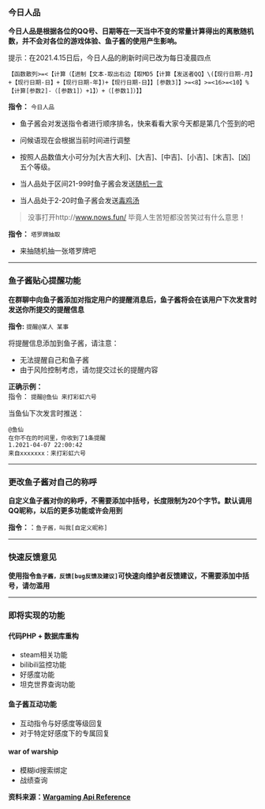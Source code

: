 ﻿

### 今日人品
**今日人品是根据各位的QQ号、日期等在一天当中不变的常量计算得出的离散随机数，并不会对各位的游戏体验、鱼子酱的使用产生影响。**

提示：在2021.4.15日后，今日人品的刷新时间已改为每日凌晨四点

```
【函数散列>=<【计算（【进制【文本-取出右边【取MD5【计算【发送者QQ】\(【现行日期-月】+【现行日期-日】+【现行日期-年】)+【现行日期-日】】[参数3]】>=<8】>=<16>=<10】%【计算[参数2]-（[参数1]）+1】）+（[参数1]）】】
```

**指令：** `今日人品`

* 鱼子酱会对发送指令者进行顺序排名，快来看看大家今天都是第几个签到的吧

* 问候语现在会根据当前时间进行调整

* 按照人品数值大小可分为[大吉大利]、[大吉]、[中吉]、[小吉]、[末吉]、[凶]五个等级。

* 当人品处于区间21-99时鱼子酱会发送[随机一言](https://hitokoto.cn/)

* 当人品处于2-20时鱼子酱会发送[毒鸡汤](https://github.com/egotong/nows)

> 没事打开http://www.nows.fun/ 毕竟人生苦短都没苦笑过有什么意思！

**指令：** `塔罗牌抽取`

* 来抽随机抽一张塔罗牌吧

***

### 鱼子酱贴心提醒功能

**在群聊中向鱼子酱添加对指定用户的提醒消息后，鱼子酱将会在该用户下次发言时发送你所提交的提醒信息**

**指令:** `提醒@某人 某事`

将提醒信息添加到鱼子酱，请注意：

* 无法提醒自己和鱼子酱
* 由于风险控制考虑，请勿提交过长的提醒内容

**正确示例：**  
指令： `提醒@鱼仙 来打彩虹六号`

当鱼仙下次发言时推送：
```
@鱼仙
在你不在的时间里，你收到了1条提醒
1.2021-04-07 22:00:42
来自xxxxxxx：来打彩虹六号
```

***


### 更改鱼子酱对自己的称呼
**自定义鱼子酱对你的称呼，不需要添加中括号，长度限制为20个字节。默认调用QQ昵称，以后的更多功能或许会用到**

**指令：**：`鱼子酱，叫我[自定义昵称]`

***

### 快速反馈意见

**使用指令`鱼子酱，反馈[bug反馈及建议]`可快速向维护者反馈建议，不需要添加中括号，请勿滥用**

***

### 即将实现的功能
#### 代码PHP + 数据库重构
* steam相关功能
* bilibili监控功能
* 好感度功能
* 坦克世界查询功能

#### 鱼子酱互动功能
* 互动指令与好感度等级回复
* 对于特定好感度下的专属回复

#### war of warship
* 模糊id搜索绑定
* 战绩查询

**资料来源：[Wargaming Api Reference](https://developers.wargaming.net/reference/all/wot/account/list/?r_realm=ru)**
